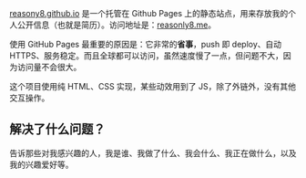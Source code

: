 [reasony8.github.io](https://github.com/reasonly8/reasonly8.github.io) 是一个托管在 Github Pages 上的静态站点，用来存放我的个人公开信息（也就是简历）。访问地址是：[reasonly8.me](https://reasonly8.me)。

使用 GitHub Pages 最重要的原因是：它非常的**省事**，push 即 deploy、自动 HTTPS、服务稳定。而且全球都可以访问，虽然速度慢了一点，但问题不大，因为访问量不会很大。

这个项目使用纯 HTML、CSS 实现，某些动效用到了 JS，除了外链外，没有其他交互操作。

## 解决了什么问题？

告诉那些对我感兴趣的人，我是谁、我做了什么、我会什么、我正在做什么，以及我的兴趣爱好等。
